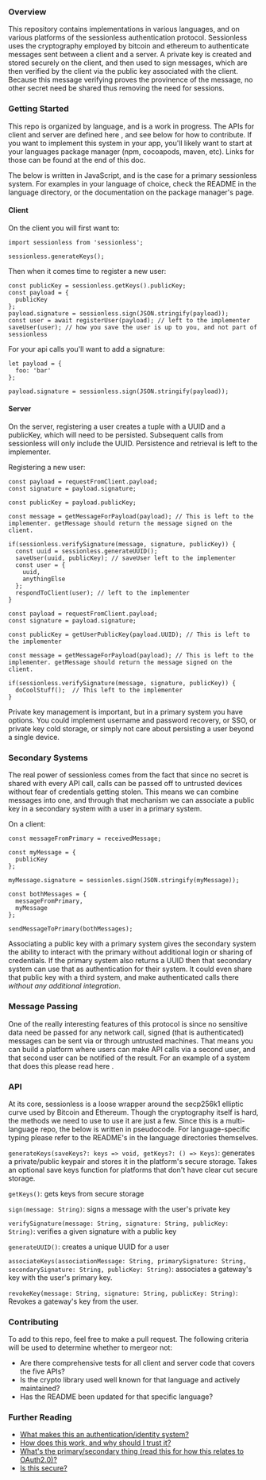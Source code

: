 ### Overview

This repository contains implementations in various languages, and on various platforms of the sessionless authentication protocol. Sessionless uses the cryptography employed by bitcoin and ethereum to authenticate messages sent between a client and a server. A private key is created and stored securely on the client, and then used to sign messages, which are then verified by the client via the public key associated with the client. Because this message verifying proves the provinence of the message, no other secret need be shared thus removing the need for sessions. 

### Getting Started

This repo is organized by language, and is a work in progress. The APIs for client and server are defined here <add link>, and see below for how to contribute. If you want to implement this system in your app, you'll likely want to start at your languages package manager (npm, cocoapods, maven, etc). Links for those can be found at the end of this doc. 

The below is written in JavaScript, and is the case for a primary sessionless system. For examples in your language of choice, check the README in the language directory, or the documentation on the package manager's page. 

#### Client

On the client you will first want to:

```
import sessionless from 'sessionless';

sessionless.generateKeys();
```

Then when it comes time to register a new user:

```
const publicKey = sessionless.getKeys().publicKey;
const payload = {
  publicKey
};
payload.signature = sessionless.sign(JSON.stringify(payload));
const user = await registerUser(payload); // left to the implementer
saveUser(user); // how you save the user is up to you, and not part of sessionless
```

For your api calls you'll want to add a signature:
```
let payload = {
  foo: 'bar'
};

payload.signature = sessionless.sign(JSON.stringify(payload));
```

#### Server

On the server, registering a user creates a tuple with a UUID and a publicKey, which will need to be persisted.
Subsequent calls from sessionless will only include the UUID. Persistence and retrieval is left to the implementer.

Registering a new user:

```
const payload = requestFromClient.payload;
const signature = payload.signature;

const publicKey = payload.publicKey;

const message = getMessageForPayload(payload); // This is left to the implementer. getMessage should return the message signed on the client.

if(sessionless.verifySignature(message, signature, publicKey)) {
  const uuid = sessionless.generateUUID();
  saveUser(uuid, publicKey); // saveUser left to the implementer
  const user = {
    uuid, 
    anythingElse
  };
  respondToClient(user); // left to the implementer
}
```

```
const payload = requestFromClient.payload;
const signature = payload.signature;

const publicKey = getUserPublicKey(payload.UUID); // This is left to the implementer

const message = getMessageForPayload(payload); // This is left to the implementer. getMessage should return the message signed on the client.

if(sessionless.verifySignature(message, signature, publicKey)) {
  doCoolStuff();  // This left to the implementer
}
```

Private key management is important, but in a primary system you have options. You could implement username and password recovery, or SSO, or private key cold storage, or simply not care about persisting a user beyond a single device. 

### Secondary Systems

The real power of sessionless comes from the fact that since no secret is shared with every API call, calls can be passed off to untrusted devices without fear of credentials getting stolen. This means we can combine messages into one, and through that mechanism we can associate a public key in a secondary system with a user in a primary system. 

On a client:

```
const messageFromPrimary = receivedMessage;

const myMessage = {
  publicKey
};

myMessage.signature = sessionles.sign(JSON.stringify(myMessage));

const bothMessages = {
  messageFromPrimary,
  myMessage
};

sendMessageToPrimary(bothMessages);
```

Associating a public key with a primary system gives the secondary system the ability to interact with the primary without additional login or sharing of credentials. If the primary system also returns a UUID then that secondary system can use that as authentication for their system. It could even share that public key with a third system, and make authenticated calls there _without any additional integration_. 

### Message Passing

One of the really interesting features of this protocol is since no sensitive data need be passed for any network call, signed (that is authenticated) messages can be sent via or through untrusted machines. That means you can build a platform where users can make API calls via a second user, and that second user can be notified of the result. For an example of a system that does this please read here <include link to MAGIC>.

### API

At its core, sessionless is a loose wrapper around the secp256k1 elliptic curve used by Bitcoin and Ethereum. Though the cryptography itself is hard, the methods we need to use to use it are just a few. Since this is a multi-language repo, the below is written in pseudocode. For language-specific typing please refer to the README's in the language directories themselves. 

`generateKeys(saveKeys?: keys => void, getKeys?: () => Keys)`: generates a private/public keypair and stores it in the platform's secure storage. Takes an optional save keys function for platforms that don't have clear cut secure storage. 

`getKeys()`: gets keys from secure storage

`sign(message: String)`: signs a message with the user's private key 

`verifySignature(message: String, signature: String, publicKey: String)`: verifies a given signature with a public key

`generateUUID()`: creates a unique UUID for a user 

`associateKeys(associationMessage: String, primarySignature: String, secondarySignature: String, publicKey: String)`: associates a gateway's key with the user's primary key.

`revokeKey(message: String, signature: String, publicKey: String)`: Revokes a gateway's key from the user.

### Contributing

To add to this repo, feel free to make a pull request. The following criteria will be used to determine whether to mergeor not:

* Are there comprehensive tests for all client and server code that covers the five APIs?
* Is the crypto library used well known for that language and actively maintained?
* Has the README been updated for that specific language?

### Further Reading

* [What makes this an authentication/identity system?](https://github.com/planet-nine-app/sessionless/blob/main/docs/Authentication%20and%20Identity.md)
* [How does this work, and why should I trust it?](https://github.com/planet-nine-app/sessionless/blob/main/docs/How%20does%20this%20work.md)
* [What's the primary/secondary thing (read this for how this relates to OAuth2.0)?](https://github.com/planet-nine-app/sessionless/blob/main/docs/Is%20Sessionless%20Secure.md)
* [Is this secure?](https://github.com/planet-nine-app/sessionless/blob/main/docs/Primary%20and%20Secondary.md)

